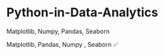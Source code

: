 # Python-in-Data-Analytics
Matplotlib, Numpy, Pandas, Seaborn

Matplotlib, Pandas, Numpy , Seaborn ✅




